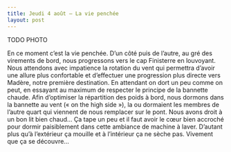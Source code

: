 ```yaml
---
title: Jeudi 4 août – La vie penchée
layout: post
---
```


TODO PHOTO

En ce moment c’est la vie penchée. D’un côté puis de l’autre, au gré des virements de bord, nous progressons vers le cap Finisterre en louvoyant. Nous attendons avec impatience la rotation du vent qui permettra d’avoir une allure plus confortable et d’effectuer une progression plus directe vers Madère, notre première destination.
En attendant on dort un peu comme on peut, en essayant au maximum de respecter le principe de la bannette chaude. Afin d’optimiser la répartition des poids à bord, nous dormons dans la bannette au vent (« on the high side »), la ou dormaient les membres de l’autre quart qui viennent de nous remplacer sur le pont. Nous avons droit à un bon lit bien chaud…
Ça tape un peu et il faut avoir le cœur bien accroché pour dormir paisiblement dans cette ambiance de machine à laver. D’autant plus qu’à l’extérieur ça mouille et à l’intérieur ça ne sèche pas. Vivement que ça se découvre…
